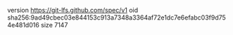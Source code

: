 version https://git-lfs.github.com/spec/v1
oid sha256:9ad49cbec03e844153c913a7348a3364af72e1dc7e6efabc03f9d754e481d016
size 7147
